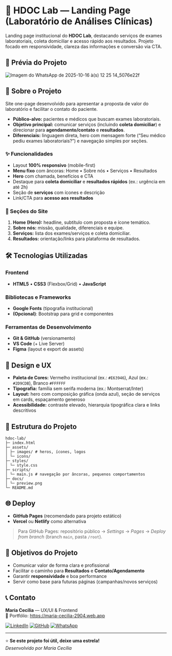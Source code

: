 # 🌟 HDOC Lab — Landing Page (Laboratório de Análises Clínicas)

Landing page institucional do **HDOC Lab**, destacando serviços de exames laboratoriais, coleta domiciliar e acesso rápido aos resultados. Projeto focado em responsividade, clareza das informações e conversão via CTA.

## 📸 Prévia do Projeto
![Imagem do WhatsApp de 2025-10-16 à(s) 12 25 14_5076e22f](https://github.com/user-attachments/assets/69b5ec96-357b-4f69-a030-bf8ab9935be4)

## 🚀 Sobre o Projeto
Site one-page desenvolvido para apresentar a proposta de valor do laboratório e facilitar o contato do paciente.

- **Público-alvo:** pacientes e médicos que buscam exames laboratoriais.
- **Objetivo principal:** comunicar serviços (incluindo **coleta domiciliar**) e direcionar para **agendamento/contato** e **resultados**.
- **Diferenciais:** linguagem direta, hero com mensagem forte (“Seu médico pediu exames laboratoriais?”) e navegação simples por seções.

### ✨ Funcionalidades
- Layout **100% responsivo** (mobile-first)
- **Menu fixo** com âncoras: Home • Sobre nós • Serviços • Resultados
- **Hero** com chamada, benefícios e CTA
- Destaque para **coleta domiciliar** e **resultados rápidos** (ex.: urgência em até 2h)
- Seção de **serviços** com ícones e descrição
- Link/CTA para **acesso aos resultados**

### 📱 Seções do Site
1. **Home (Hero):** headline, subtítulo com proposta e ícone temático.
2. **Sobre nós:** missão, qualidade, diferenciais e equipe.
3. **Serviços:** lista dos exames/serviços e coleta domiciliar.
4. **Resultados:** orientação/links para plataforma de resultados.

## 🛠️ Tecnologias Utilizadas

### Frontend
- **HTML5** • **CSS3** (Flexbox/Grid) • **JavaScript**

### Bibliotecas e Frameworks
- **Google Fonts** (tipografia institucional)
- **(Opcional)**: Bootstrap para grid e componentes

### Ferramentas de Desenvolvimento
- **Git & GitHub** (versionamento)
- **VS Code** (+ Live Server)
- **Figma** (layout e export de assets)

## 🎨 Design e UX
- **Paleta de Cores:** Vermelho institucional (ex.: `#E63946`), Azul (ex.: `#2D9CDB`), Branco `#FFFFFF`
- **Tipografia:** família sem serifa moderna (ex.: Montserrat/Inter)
- **Layout:** hero com composição gráfica (onda azul), seção de serviços em cards, espaçamento generoso
- **Acessibilidade:** contraste elevado, hierarquia tipográfica clara e links descritivos

## 📂 Estrutura do Projeto

```
hdoc-lab/
├─ index.html
├─ assets/
│ ├─ images/ # heros, ícones, logos
│ └─ icons/
├─ styles/
│ └─ style.css
├─ scripts/
│ └─ main.js # navegação por âncoras, pequenos comportamentos
├─ docs/
│ └─ preview.png
└─ README.md
```


## 🌐 Deploy
- **GitHub Pages** (recomendado para projeto estático)
- **Vercel** ou **Netlify** como alternativa

> Para GitHub Pages: repositório público → *Settings* → *Pages* → *Deploy from branch* (branch `main`, pasta `/root`).

## 🎯 Objetivos do Projeto
- Comunicar valor de forma clara e profissional
- Facilitar o caminho para **Resultados** e **Contato/Agendamento**
- Garantir **responsividade** e boa performance
- Servir como base para futuras páginas (campanhas/novos serviços)

## 📞 Contato
**Maria Cecília** — UX/UI & Frontend  
🔗 Portfólio: https://maria-cecilia-2904.web.app

[![LinkedIn](https://img.shields.io/badge/LinkedIn-0077B5?style=for-the-badge&logo=linkedin&logoColor=white)](https://www.linkedin.com/in/maria-cecilia-freitas-fonteles)
[![GitHub](https://img.shields.io/badge/GitHub-100000?style=for-the-badge&logo=github&logoColor=white)](https://github.com/cecilia2904)
[![WhatsApp](https://img.shields.io/badge/WhatsApp-25D366?style=for-the-badge&logo=whatsapp&logoColor=white)](https://wa.me/85996959732)

---

⭐ **Se este projeto foi útil, deixe uma estrela!**  
_Desenvolvido por Maria Cecília_
